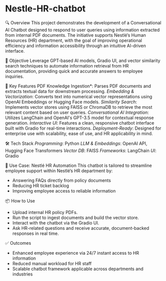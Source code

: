 # Nestle-HR-chatbot

🔍 Overview
This project demonstrates the development of a Conversational AI Chatbot designed to respond to user queries using information extracted from internal PDF documents. The initiative supports Nestlé’s Human Resources (HR) department, with the goal of improving operational efficiency and information accessibility through an intuitive AI-driven interface.

🧠 Objective
Leverage GPT-based AI models, Gradio UI, and vector similarity search techniques to automate information retrieval from HR documentation, providing quick and accurate answers to employee inquiries.

🚀 Key Features
PDF Knowledge Ingestion*: Parses PDF documents and extracts textual data for downstream processing.
*Embedding & Vectorization*: Converts text into numerical vector representations using OpenAI Embeddings or Hugging Face models.
*Similarity Search*: Implements vector stores using FAISS or ChromaDB to retrieve the most relevant content based on user queries.
*Conversational AI Integration*: Utilizes LangChain and OpenAI's GPT-3.5 model for contextual response generation.
*Interactive UI*: Features a clean, responsive chatbot interface built with Gradio for real-time interactions.
*Deployment-Ready*: Designed for enterprise use with scalability, ease of use, and HR applicability in mind.

🛠️ Tech Stack
*Programming*: Python
*LLM & Embeddings*: OpenAI API, Hugging Face Transformers
*Vector DB*: FAISS
*Frameworks*: LangChain
*UI*: Gradio

🏢 Use Case: Nestlé HR Automation
This chatbot is tailored to streamline employee support within Nestlé’s HR department by:
- Answering FAQs directly from policy documents
- Reducing HR ticket backlog
- Improving employee access to reliable information

📦 How to Use
- Upload internal HR policy PDFs.
- Run the script to ingest documents and build the vector store.
- Interact with the chatbot via the Gradio UI.
- Ask HR-related questions and receive accurate, document-backed responses in real time.

✅ Outcomes
- Enhanced employee experience via 24/7 instant access to HR information
- Reduced manual workload for HR staff
- Scalable chatbot framework applicable across departments and industries

